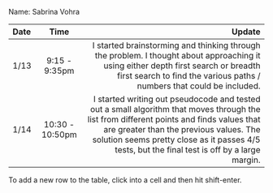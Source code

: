 Name: Sabrina Vohra

| Date |      Time       |                                                                                                                                                                                                                                                                                 Update |
|:-----|:---------------:|---------------------------------------------------------------------------------------------------------------------------------------------------------------------------------------------------------------------------------------------------------------------------------------:|
| 1/13 |  9:15 - 9:35pm  |                                                                           I started brainstorming and thinking through the problem. I thought about approaching it using either depth first search or breadth first search to find the various paths / numbers that could be included. |
| 1/14 | 10:30 - 10:50pm |   I started writing out pseudocode and tested out a small algorithm that moves through the list from different points and finds values that are greater than the previous values. The solution seems pretty close as it passes 4/5 tests, but the final test is off by a large margin. |


To add a new row to the table, click into a cell and then hit shift-enter.